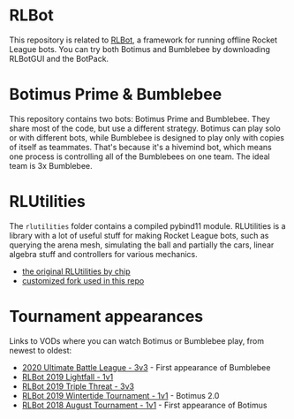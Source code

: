 # RLBot
This repository is related to [RLBot](http://www.rlbot.org/), a framework for running offline Rocket League bots. You can try both Botimus and Bumblebee by downloading RLBotGUI and the BotPack.

# Botimus Prime & Bumblebee
This repository contains two bots: Botimus Prime and Bumblebee. They share most of the code, but use a different strategy. Botimus can play solo or with different bots, while Bumblebee is designed to play only with copies of itself as teammates. That's because it's a hivemind bot, which means one process is controlling all of the Bumblebees on one team. The ideal team is 3x Bumblebee.

# RLUtilities
The `rlutilities` folder contains a compiled pybind11 module. RLUtilities is a library with a lot of useful stuff for making Rocket League bots, such as querying the arena mesh, simulating the ball and partially the cars, linear algebra stuff and controllers for various mechanics.
- [the original RLUtilities by chip](https://github.com/samuelpmish/RLUtilities)
- [customized fork used in this repo](https://github.com/Darxeal/RLUtilities)

# Tournament appearances
Links to VODs where you can watch Botimus or Bumblebee play, from newest to oldest:
- [2020 Ultimate Battle League - 3v3](https://www.youtube.com/playlist?list=PL_MJp3c3rJVU2wrnozpNT2f6zex3YmcLB) - First appearance of Bumblebee
- [RLBot 2019 Lightfall - 1v1](https://youtu.be/2lA0uH_--Ko)
- [RLBot 2019 Triple Threat - 3v3](https://youtu.be/2lA0uH_--Ko)
- [RLBot 2019 Wintertide Tournament - 1v1](https://www.youtube.com/watch?v=vRqfJO701oE) - Botimus 2.0
- [RLBot 2018 August Tournament - 1v1](https://www.youtube.com/watch?v=TPb-6NzXkRw) - First appearance of Botimus
